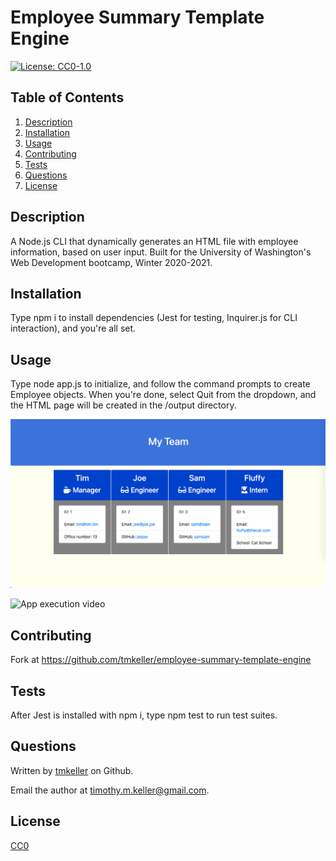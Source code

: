 # Employee Summary Template Engine

[![License: CC0-1.0](https://img.shields.io/badge/License-CC0%201.0-lightgrey.svg)](http://creativecommons.org/publicdomain/zero/1.0/)

## Table of Contents
1. [Description](#description)
2. [Installation](#installation)
3. [Usage](#usage)
4. [Contributing](#contributing)
5. [Tests](#tests)
6. [Questions](#questions)
7. [License](#license)
## Description
A Node.js CLI that dynamically generates an HTML file with employee information, based on user input. Built for the University of Washington's Web Development bootcamp, Winter 2020-2021.

## Installation
Type npm i to install dependencies (Jest for testing, Inquirer.js for CLI interaction), and you're all set.

## Usage
Type node app.js to initialize, and follow the command prompts to create Employee objects. When you're done, select Quit from the dropdown, and the HTML page will be created in the /output directory.

![Output screenshot](./demo/screenshot.png)

![App execution video](./demo/demo.gif)

## Contributing
Fork at https://github.com/tmkeller/employee-summary-template-engine

## Tests
After Jest is installed with npm i, type npm test to run test suites.

## Questions
Written by [tmkeller](https://github.com/tmkeller) on Github.

Email the author at timothy.m.keller@gmail.com.

## License
[CC0](http://creativecommons.org/publicdomain/zero/1.0/)